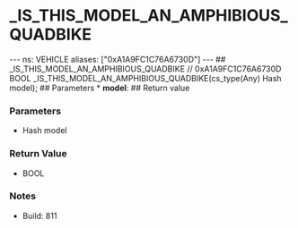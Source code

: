 # _IS_THIS_MODEL_AN_AMPHIBIOUS_QUADBIKE

--- ns: VEHICLE aliases: ["0xA1A9FC1C76A6730D"] --- ## _IS_THIS_MODEL_AN_AMPHIBIOUS_QUADBIKE  // 0xA1A9FC1C76A6730D BOOL _IS_THIS_MODEL_AN_AMPHIBIOUS_QUADBIKE(cs_type(Any) Hash model);  ## Parameters * **model**:  ## Return value

### Parameters
* Hash model

### Return Value
* BOOL

### Notes
* Build: 811

